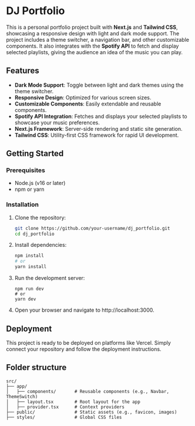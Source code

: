 # DJ Portfolio

This is a personal portfolio project built with **Next.js** and **Tailwind CSS**, showcasing a responsive design with light and dark mode support. The project includes a theme switcher, a navigation bar, and other customizable components. It also integrates with the **Spotify API** to fetch and display selected playlists, giving the audience an idea of the music you can play.

## Features

- **Dark Mode Support**: Toggle between light and dark themes using the theme switcher.
- **Responsive Design**: Optimized for various screen sizes.
- **Customizable Components**: Easily extendable and reusable components.
- **Spotify API Integration**: Fetches and displays your selected playlists to showcase your music preferences.
- **Next.js Framework**: Server-side rendering and static site generation.
- **Tailwind CSS**: Utility-first CSS framework for rapid UI development.

## Getting Started

### Prerequisites

- Node.js (v16 or later)
- npm or yarn

### Installation

1. Clone the repository:

   ```bash
   git clone https://github.com/your-username/dj_portfolio.git
   cd dj_portfolio
   
2. Install dependencies:
   ```bash
   npm install
   # or
   yarn install
   ```

3. Run the development server:
   ```
   npm run dev
   # or
   yarn dev   
   ```

4. Open your browser and navigate to http://localhost:3000.

## Deployment

This project is ready to be deployed on platforms like Vercel. Simply connect your repository and follow the deployment instructions.

## Folder structure
```
src/
├── app/
│   ├── components/       # Reusable components (e.g., Navbar, ThemeSwitch)
│   ├── layout.tsx        # Root layout for the app
│   ├── provider.tsx      # Context providers
├── public/               # Static assets (e.g., favicon, images)
├── styles/               # Global CSS files
```
